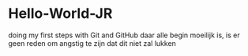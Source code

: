 # Hello-World-JR
doing my first steps with Git and GitHub
daar alle begin moeilijk is, is er geen reden om angstig te zijn dat dit niet zal lukken
